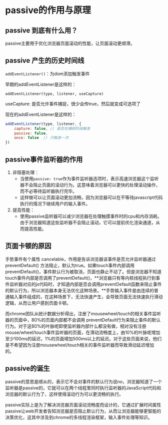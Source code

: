 # passive的作用与原理

## passive 到底有什么用？

passive主要用于优化浏览器页面滚动的性能，让页面滚动更顺滑。

## passive 产生的历史时间线

`addEventListener()`：为dom添加触发事件

早期的addEventListener是这样的：

`addEventListener(type, listener, useCapture)`

useCapture: 是否允许事件捕捉，很少会传true，然后就变成可选项了

现在的addEventListener是这样的：

```javascript
addEventListener(type, listener, {
    capture: false, // 是否在捕获阶段触发
    passive: false, 
    once: false  // 只触发一次
})
```

## passive事件监听器的作用
1. 非阻塞处理：
    - 当使用`passive: true`作为事件监听器选项时，表示高速浏览器这个监听器不会阻止页面的滚动行为。这意味着浏览器可以更快的处理滚动操作，而不必等待监听器执行完毕。
    - 这样做可以让页面滚动更加流畅，因为浏览器可以在不等待javascript代码执行的情况下继续用户的输入事件。
2. 提高性能：
    - 使用passive监听器可以减少浏览器在处理触摸事件时的cpu和内存消耗。由于浏览器知道这些监听器不会阻止滚动，它可以提前优化渲染通道，从而提高性能。


## 页面卡顿的原因

手势事件有个属性 cancelable，作用是告诉浏览器该事件是否允许监听器通过 preventDefault() 方法阻止，默认为true。如果touch事件内部调用 preventDefault()，事件默认行为被取消，页面也静止不动了。但是浏览器不知道touch事件内部是否调用了preventDefault()，**浏览器只有等内核线程执行到事件监听器对应的js代码时，才知道内部是否会调用preventDefault函数来阻止事件的默认行为，所以浏览器本身无法优化这种场景。**手势输入事件是由连续的普通输入事件组成的，在这种场景下，无法快速产生，会导致页面无法快速执行滑动逻辑，从而让用户感到页面卡顿。

而chrome团队从统计数据分析得出，注册了mousewheel/touch的相关事件监听器的页面中，80%的页面内部都不会调用 preventDefault行为来阻止事件的默认行为。对于这80%的叶脉呢即使监听器内部什么都没有做，相对没有注册mouse/wheel/touch事件监听器的页面，在滑动流畅度上，由10%的叶脉呢增加至少100ms的延迟，1%的页面增加500ms以上的延迟。对于这些页面来说，他们是不希望因为注册mousewheel/touch相关的事件监听器而导致滑动延迟增加的。

## passive的诞生

passive的意思是顺从的，表示它不会对事件的默认行为说no，浏览器知道了一个监听器是passive的，它就可以在两个线程里同时执行监听器的JavaScript代码和浏览器的默认行为了，这样使得滚动行为可以更流畅的执行。

passive实际上是为了解决浏览器页面滚动流畅度而设计的，它通过扩展时间属性passive让web开发者告知浏览器是否阻止默认行为，从而让浏览器能够更智能的决策优化，这其中涉及到chrome的多线程渲染框架，输入事件处理等知识。
